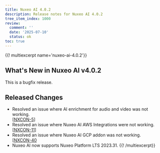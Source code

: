 ```yaml
---
title: Nuxeo AI 4.0.2
description: Release notes for Nuxeo AI 4.0.2
tree_item_index: 1000
review:
  comment: ''
  date: '2025-07-10'
  status: ok
toc: true
---
```


{{! multiexcerpt name='nuxeo-ai-4.0.2'}}

## What's New in Nuxeo AI v4.0.2

This is a bugfix release.

## Released Changes

- Resolved an issue where AI enrichment for audio and video was not working. <br/>[[NXCON-5](https://jira.nuxeo.com/browse/NXP-30867)]
- Resolved an issue where Nuxeo AI AWS Integrations were not working. <br/>[[NXCON-11](https://jira.nuxeo.com/browse/NXP-30862)]
- Resolved an issue where Nuxeo AI GCP addon was not working. <br/>[[NXCON-40](https://jira.nuxeo.com/browse/NXP-30965)
- Nuxeo AI now supports Nuxeo Platform LTS 2023.31. 
  {{! /multiexcerpt}}
